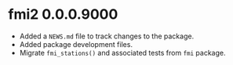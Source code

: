 # fmi2 0.0.0.9000

* Added a `NEWS.md` file to track changes to the package.
* Added package development files.
* Migrate `fmi_stations()` and associated tests from `fmi` package.


